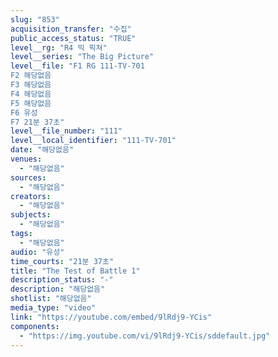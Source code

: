```yaml
---
slug: "853"
acquisition_transfer: "수집"
public_access_status: "TRUE"
level__rg: "R4 빅 픽쳐"
level__series: "The Big Picture"
level__file: "F1 RG 111-TV-701
F2 해당없음
F3 해당없음
F4 해당없음
F5 해당없음
F6 유성
F7 21분 37초"
level__file_number: "111"
level__local_identifier: "111-TV-701"
date: "해당없음"
venues: 
  - "해당없음"
sources: 
  - "해당없음"
creators: 
  - "해당없음"
subjects: 
  - "해당없음"
tags: 
  - "해당없음"
audio: "유성"
time_courts: "21분 37초"
title: "The Test of Battle 1"
description_status: "-"
description: "해당없음"
shotlist: "해당없음"
media_type: "video"
link: "https://youtube.com/embed/9lRdj9-YCis"
components: 
  - "https://img.youtube.com/vi/9lRdj9-YCis/sddefault.jpg"
---
```

